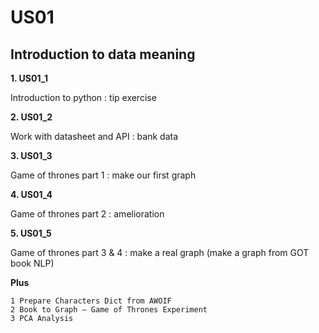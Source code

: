 # US01
## Introduction to data meaning 

**1. US01_1**

Introduction to python : tip exercise

**2. US01_2**

Work with datasheet and API : bank data 

**3. US01_3**

Game of thrones part 1 : make our first graph

**4. US01_4**

Game of thrones part 2 : amelioration

**5. US01_5**

Game of thrones part 3 & 4 : make a real graph (make a graph from GOT book NLP)

**Plus**

    1 Prepare Characters Dict from AWOIF
    2 Book to Graph – Game of Thrones Experiment 
    3 PCA Analysis